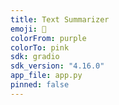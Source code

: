 ```yaml
---
title: Text Summarizer
emoji: 📄
colorFrom: purple
colorTo: pink
sdk: gradio
sdk_version: "4.16.0"
app_file: app.py
pinned: false
---
```

